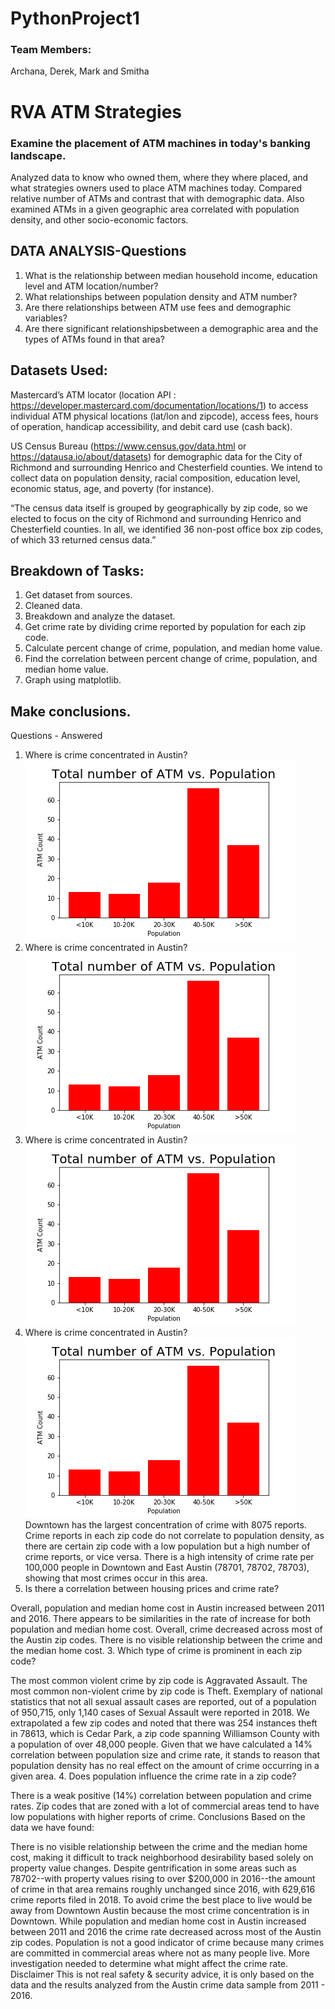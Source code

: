 # PythonProject1
### Team Members:
Archana, Derek, Mark and Smitha

# RVA ATM Strategies 
### Examine the placement of ATM machines in today's banking landscape. 
Analyzed data to know who owned them, where they where placed, and what strategies owners used to place ATM machines today. 
Compared relative number of ATMs and contrast that with demographic data. Also examined ATMs in a given geographic area correlated with population density, and other socio-economic factors.

## DATA ANALYSIS-Questions
1. What is the relationship between median household income, education level and ATM location/number?
2. What relationships between population density and ATM number?
3. Are there relationships between ATM use fees and demographic variables?
4. Are there significant relationshipsbetween a demographic area and the types of ATMs found in that area?

## Datasets Used:
Mastercard’s ATM locator (location API : https://developer.mastercard.com/documentation/locations/1) to access individual ATM
physical locations (lat/lon and zipcode), access fees, hours of operation, handicap accessibility, and debit card use (cash back).

US Census Bureau (https://www.census.gov/data.html or https://datausa.io/about/datasets) for demographic data for the City of Richmond and surrounding Henrico and Chesterfield counties. We intend to collect data on population density, racial composition, education level, economic status, age, and poverty (for instance).

“The census data itself is grouped by geographically by zip code, so we elected to focus on the city of Richmond and surrounding Henrico and Chesterfield counties. In all, we identified 36 non-post office box zip codes, of which 33 returned census data.”

## Breakdown of Tasks:
1. Get dataset from sources.
2. Cleaned data.
3. Breakdown and analyze the dataset.
4. Get crime rate by dividing crime reported by population for each zip code.
5. Calculate percent change of crime, population, and median home value.
6. Find the correlation between percent change of crime, population, and median home value.
7. Graph using matplotlib.

## Make conclusions.
Questions - Answered
1. Where is crime concentrated in Austin?
![GitHub Logo](/Bar_Population_ATM.png)
2. Where is crime concentrated in Austin?
![GitHub Logo](/Bar_Population_ATM.png)
3. Where is crime concentrated in Austin?
![GitHub Logo](/Bar_Population_ATM.png)
4. Where is crime concentrated in Austin?
![GitHub Logo](/Bar_Population_ATM.png)
Downtown has the largest concentration of crime with 8075 reports.
Crime reports in each zip code do not correlate to population density, as there are certain zip code with a low population but a high number of crime reports, or vice versa.
There is a high intensity of crime rate per 100,000 people in Downtown and East Austin (78701, 78702, 78703), showing that most crimes occur in this area.
2. Is there a correlation between housing prices and crime rate?


Overall, population and median home cost in Austin increased between 2011 and 2016.
There appears to be similarities in the rate of increase for both population and median home cost.
Overall, crime decreased across most of the Austin zip codes.
There is no visible relationship between the crime and the median home cost.
3. Which type of crime is prominent in each zip code?




The most common violent crime by zip code is Aggravated Assault.
The most common non-violent crime by zip code is Theft.
Exemplary of national statistics that not all sexual assault cases are reported, out of a population of 950,715, only 1,140 cases of Sexual Assault were reported in 2018.
We extrapolated a few zip codes and noted that there was 254 instances theft in 78613, which is Cedar Park, a zip code spanning Williamson County with a population of over 48,000 people. Given that we have calculated a 14% correlation between population size and crime rate, it stands to reason that population density has no real effect on the amount of crime occurring in a given area.
4. Does population influence the crime rate in a zip code?


There is a weak positive (14%) correlation between population and crime rates.
Zip codes that are zoned with a lot of commercial areas tend to have low populations with higher reports of crime.
Conclusions
Based on the data we have found:

There is no visible relationship between the crime and the median home cost, making it difficult to track neighborhood desirability based solely on property value changes. Despite gentrification in some areas such as 78702--with property values rising to over $200,000 in 2016--the amount of crime in that area remains roughly unchanged since 2016, with 629,616 crime reports filed in 2018.
To avoid crime the best place to live would be away from Downtown Austin because the most crime concentration is in Downtown.
While population and median home cost in Austin increased between 2011 and 2016 the crime rate decreased across most of the Austin zip codes.
Population is not a good indicator of crime because many crimes are committed in commercial areas where not as many people live.
More investigation needed to determine what might affect the crime rate.
Disclaimer
This is not real safety & security advice, it is only based on the data and the results analyzed from the Austin crime data sample from 2011 - 2016.
